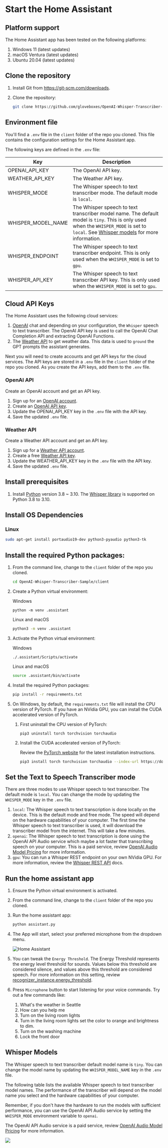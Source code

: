 # Start the Home Assistant

## Platform support

The Home Assistant app has been tested on the following platforms:

1. Windows 11 (latest updates)
2. macOS Ventura (latest updates)
3. Ubuntu 20.04 (latest updates)

## Clone the repository

1. Install Git from https://git-scm.com/downloads.
2. Clone the repository:

    ```bash
    git clone https://github.com/gloveboxes/OpenAI-Whisper-Transcriber-Sample
    ```

## Environment file

You'll find a `.env` file in the `client` folder of the repo you cloned. This file contains the configuration settings for the Home Assistant app.

The following keys are defined in the `.env` file:

| Key | Description |
| --- | --- |
| OPENAI_API_KEY | The OpenAI API key. |
| WEATHER_API_KEY | The Weather API key. |
| WHISPER_MODE | The Whisper speech to text transcriber mode. The default mode is `local`.  |
| WHISPER_MODEL_NAME | The Whisper speech to text transcriber model name. The default model is `tiny`. This is only used when the `WHISPER_MODE` is set to `local`. See [Whisper models](#whisper-models) for more information. |
| WHISPER_ENDPOINT | The Whisper speech to text transcriber endpoint. This is only used when the `WHISPER_MODE` is set to `gpu`. |
| WHISPER_API_KEY | The Whisper speech to text transcriber API key. This is only used when the `WHISPER_MODE` is set to `gpu`. |


## Cloud API Keys

The Home Assistant uses the following cloud services:

1. [OpenAI](https://platform.openai.com) chat and depending on your configuration, the `Whisper` speech to text transcriber. The OpenAI API key is used to call the OpenAI Chat Completion API and extracting OpenAI Functions.
2. The [Weather API](https://www.weatherapi.com/) to get weather data. This data is used to `ground` the GPT prompts the assistant generates.

Next you will need to create accounts and get API keys for the cloud services. The API keys are stored in a `.env` file in the `client` folder of the repo you cloned. As you create the API keys, add them to the `.env` file.

### OpenAI API

Create an OpenAI account and get an API key.

1. Sign up for an [OpenAI account](https://platform.openai.com).
2. Create an [OpenAI API key](https://platform.openai.com/account/api-keys).
3. Update the OPENAI_API_KEY key in the `.env` file with the API key.
4. Save the updated `.env` file.

### Weather API

Create a Weather API account and get an API key.

1. Sign up for a [Weather API account](https://www.weatherapi.com/signup.aspx).
2. Create a free [Weather API key](https://www.weatherapi.com/my/).
3. Update the WEATHER_API_KEY key in the `.env` file with the API key.
4. Save the updated `.env` file.

## Install prerequisites

1. Install [Python](https://www.python.org/downloads) version 3.8 ~ 3.10. The [Whisper library](https://pypi.org/project/openai-whisper/) is supported on Python 3.8 to 3.10.

## Install OS Dependencies

### Linux

```bash
sudo apt-get install portaudio19-dev python3-pyaudio python3-tk
```


## Install the required Python packages:

1. From the command line, change to the `client` folder of the repo you cloned.

    ```bash
    cd OpenAI-Whisper-Transcriber-Sample/client
    ```

2. Create a Python virtual environment:

    Windows

    ```pwsh
    python -m venv .assistant
    ```

    Linux and macOS

    ```bash
    python3 -m venv .assistant
    ```

3. Activate the Python virtual environment:

    Windows

    ```pwsh
    ./.assistant/Scripts/activate
    ```

    Linux and macOS

    ```bash
    source .assistant/bin/activate
    ```

4. Install the required Python packages:

    ```bash
    pip install -r requirements.txt
    ```

5. On Windows, by default, the `requirements.txt` file will install the CPU version of PyTorch. If you have an NVidia GPU, you can install the CUDA accelerated version of PyTorch.

    1. First uninstall the CPU version of PyTorch:

        ```pwsh
        pip3 uninstall torch torchvision torchaudio
        ```

    2. Install the CUDA accelerated version of PyTorch:

        Review the [PyTorch website](https://pytorch.org/get-started/locally/) for the latest installation instructions.

        ```bash
        pip3 install torch torchvision torchaudio --index-url https://download.pytorch.org/whl/cu117
        ```

## Set the Text to Speech Transcriber mode

There are three modes to use Whisper speech to text transcriber. The default mode is `local`. You can change the mode by updating the `WHISPER_MODE` key in the `.env` file.

1. `local`: The Whisper speech to text transcription is done locally on the device. This is the default mode and free mode. The speed will depend on the hardware capabilities of your computer. The first time the Whisper speech to text transcriber is used, it will download the transcriber model from the internet. This will take a few minutes.
2. `openai`: The Whisper speech to text transcription is done using the OpenAI API Audio service which maybe a lot faster that transcribing speech on your computer. This is a paid service, review [OpenAI Audio Model Pricing](https://openai.com/pricing/) for more information.
3. `gpu`: You can run a Whisper REST endpoint on your own NVidia GPU. For more information, review the [Whisper REST API](../Whisper-Server/Whisper-Server-Setup) docs.

## Run the home assistant app

1. Ensure the Python virtual environment is activated.
2. From the command line, change to the `client` folder of the repo you cloned.
3. Run the home assistant app:

    ```bash
    python assistant.py
    ```
4. The App will start, select your preferred microphone from the dropdown menu.

    ![Home Assistant](media/home_assistant.png)

5. You can tweak the `Energy Threshold`. The Energy Threshold represents the energy level threshold for sounds. Values below this threshold are considered silence, and values above this threshold are considered speech. For more information on this setting, review [recognizer_instance.energy_threshold](https://github.com/Uberi/speech_recognition/blob/master/reference/library-reference.rst#recognizer_instanceenergy_threshold--300---type-float).
6. Press `Microphone` button to start listening for your voice commands. Try out a few commands like:

    1. What's the weather in Seattle
    2. How can you help me
    3. Turn on the living room lights
    4. Turn in the living room lights set the color to orange and brightness to dim.
    5. Turn on the washing machine
    6. Lock the front door


## Whisper Models

The Whisper speech to text transcriber default model name is `tiny`. You can change the model name by updating the `WHISPER_MODEL_NAME` key in the `.env` file.

The following table lists the available Whisper speech to text transcriber model names. The performance of the transcriber will depend on the model name you select and the hardware capabilities of your computer. 

Remember, if you don't have the hardware to run the models with sufficient performance, you can use the OpenAI API Audio service by setting the `WHISPER_MODE` environment variable to `openai`. 

The OpenAI API Audio service is a paid service, review [OpenAI Audio Model Pricing](https://openai.com/pricing/) for more information.

![](media/whisper_model_selection.png)